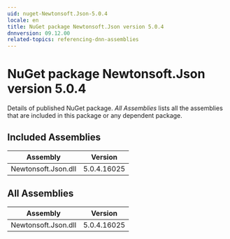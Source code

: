 ```yaml
---
uid: nuget-Newtonsoft.Json-5.0.4
locale: en
title: NuGet package Newtonsoft.Json version 5.0.4
dnnversion: 09.12.00
related-topics: referencing-dnn-assemblies
---
```


# NuGet package Newtonsoft.Json version 5.0.4
Details of published NuGet package.
*All Assemblies* lists all the assemblies that are included in this package or any dependent package.

## Included Assemblies

|Assembly|Version|
|---|---|
|Newtonsoft.Json.dll|5.0.4.16025|

## All Assemblies

|Assembly|Version|
|---|---|
|Newtonsoft.Json.dll|5.0.4.16025|

